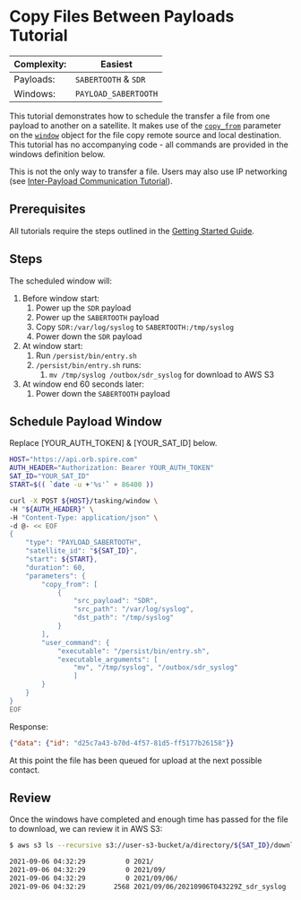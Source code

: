 # Copy Files Between Payloads Tutorial

|Complexity:|Easiest|
|-|-|
|Payloads:|`SABERTOOTH` & `SDR`|
|Windows:|`PAYLOAD_SABERTOOTH`|

This tutorial demonstrates how to schedule the transfer a file from one payload to another on a satellite. It makes use of the [`copy_from`](https://developers.spire.com/tasking-api-docs/#copy_from) parameter on the [`window`](https://developers.spire.com/tasking-api-docs/#supported-windows) object for the file copy remote source and local destination. This tutorial has no accompanying code - all commands are provided in the windows definition below.

<aside class="notice">This is not the only way to transfer a file. Users may also use IP networking (see <a href="../ipc/">Inter-Payload Communication Tutorial</a>).</aside>


## Prerequisites

All tutorials require the steps outlined in the [Getting Started Guide](../../GettingStarted.md).


## Steps

The scheduled window will:

1. Before window start:
   1. Power up the `SDR` payload
   1. Power up the `SABERTOOTH` payload
   1. Copy `SDR:/var/log/syslog` to `SABERTOOTH:/tmp/syslog`
   1. Power down the `SDR` payload
1. At window start:
   1. Run `/persist/bin/entry.sh`
   1. `/persist/bin/entry.sh` runs:
      1. `mv /tmp/syslog /outbox/sdr_syslog` for download to AWS S3
1. At window end 60 seconds later:
   1. Power down the `SABERTOOTH` payload


## Schedule Payload Window


<aside class="notice">Replace [YOUR_AUTH_TOKEN] & [YOUR_SAT_ID] below.</aside>

```bash
HOST="https://api.orb.spire.com"
AUTH_HEADER="Authorization: Bearer YOUR_AUTH_TOKEN"
SAT_ID="YOUR_SAT_ID"
START=$(( `date -u +'%s'` + 86400 ))

curl -X POST ${HOST}/tasking/window \
-H "${AUTH_HEADER}" \
-H "Content-Type: application/json" \
-d @- << EOF
{
    "type": "PAYLOAD_SABERTOOTH",
    "satellite_id": "${SAT_ID}",
    "start": ${START},
    "duration": 60,
    "parameters": {
        "copy_from": [
            {
                "src_payload": "SDR",
                "src_path": "/var/log/syslog",
                "dst_path": "/tmp/syslog"
            }
        ],
        "user_command": {
            "executable": "/persist/bin/entry.sh",
            "executable_arguments": [
                "mv", "/tmp/syslog", "/outbox/sdr_syslog"
                ]
        }
    }
}
EOF
```

Response:

```json
{"data": {"id": "d25c7a43-b70d-4f57-81d5-ff5177b26158"}}
```

At this point the file has been queued for upload at the next possible contact. 


## Review

Once the windows have completed and enough time has passed for the file to download, we can review it in AWS S3:

```bash
$ aws s3 ls --recursive s3://user-s3-bucket/a/directory/${SAT_ID}/downlink/

2021-09-06 04:32:29          0 2021/
2021-09-06 04:32:29          0 2021/09/
2021-09-06 04:32:29          0 2021/09/06/
2021-09-06 04:32:29       2568 2021/09/06/20210906T043229Z_sdr_syslog
```
